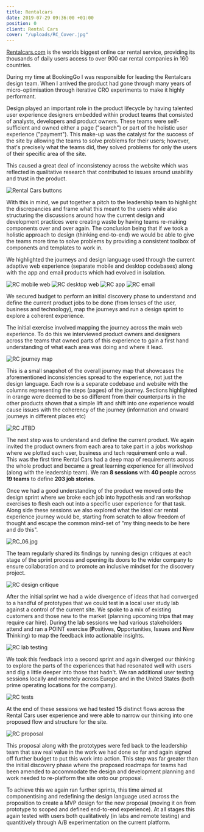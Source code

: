 ```yaml
---
title: Rentalcars
date: 2019-07-29 09:36:00 +01:00
position: 0
client: Rental Cars
cover: "/uploads/RC_Cover.jpg"
---
```


[Rentalcars.com](https://www.rentalcars.com/) is the worlds biggest online car rental service, providing its thousands of daily users access to over 900 car rental companies in 160 countries.

During my time at BookingGo I was responsible for leading the Rentalcars design team. When I arrived the product had gone through many years of micro-optimisation through iterative CRO experiments to make it highly performant.

Design played an important role in the product lifecycle by having talented user experience designers embedded within product teams that consisted of analysts, developers and product owners. These teams were self-sufficient and owned either a page ("search") or part of the holistic user experience ("payment"). 
This make-up was the catalyst for the success of the site by allowing the teams to solve problems for their users; however, that's precisely what the teams did, they solved problems for only the users of their specific area of the site.

This caused a great deal of inconsistency across the website which was reflected in qualitative research that contributed to issues around usability and trust in the product.

![Rental Cars buttons](/uploads/RC_00.png)

With this in mind, we put together a pitch to the leadership team to highlight the discrepancies and frame what this meant to the users while also structuring the discussions around how the current design and development practices were creating waste by having teams re-making components over and over again. 
The conclusion being that if we took a holistic approach to design (thinking end-to-end) we would be able to give the teams more time to solve problems by providing a consistent toolbox of components and templates to work in.

We highlighted the journeys and design language used through the current adaptive web experience (separate mobile and desktop codebases) along with the app and email products which had evolved in isolation.

![RC mobile web](/uploads/RC_mobile.png)
![RC desktop web](/uploads/RC_02.jpg)
![RC app](/uploads/RC_app.png)
![RC email](/uploads/RC_email.png)

We secured budget to perform an initial discovery phase to understand and define the current product jobs to be done (from lenses of the user, business and technology), map the journeys and run a design sprint to explore a coherent experience.

The initial exercise involved mapping the journey across the main web experience. To do this we interviewed product owners and designers across the teams that owned parts of this experience to gain a first hand understanding of what each area was doing and where it lead.

![RC journey map](/uploads/RC_03.jpg)

This is a small snapshot of the overall journey map that showcases the aforementioned inconsistencies spread to the experience, not just the design language.
Each row is a separate codebase and website with the columns representing the steps (pages) of the journey. Sections highlighted in orange were deemed to be so different from their counterparts in the other products shown that a simple lift and shift into one experience would cause issues with the coherency of the journey (information and onward journeys in different places etc)

![RC JTBD](/uploads/RC_05.jpg)

The next step was to understand and define the current product. We again invited the product owners from each area to take part in a jobs workshop where we plotted each user, business and tech requirement onto a wall. This was the first time Rental Cars had a deep map of requirements across the whole product and became a great learning experience for all involved (along with the leadership team). 
We ran **8 sessions** with **40 people** across **19 teams** to define **203 job stories**.

Once we had a good understanding of the product we moved onto the design sprint where we broke each job into hypothesis and ran workshop exercises to flesh each out into a specific user experience for that task. Along side these sessions we also explored what the ideal car rental experience journey would be, starting from scratch to allow freedom of thought and escape the common mind-set of "my thing needs to be here and do this".

![RC_06.jpg](/uploads/RC_06.jpg)

The team regularly shared its findings by running design critiques at each stage of the sprint process and opening its doors to the wider company to ensure collaboration and to promote an inclusive mindset for the discovery project.

![RC design critique](/uploads/RC_07.jpg)

After the initial sprint we had a wide divergence of ideas that had converged to a handful of prototypes that we could test in a local user study lab against a control of the current site. We spoke to a mix of existing customers and those new to the market (planning upcoming trips that may require car hire). 
During the lab sessions we had various stakeholders attend and ran a POINT exercise (**P**ositives, **O**pportunities, **I**ssues and **N**ew **T**hinking) to map the feedback into actionable insights.

![RC lab testing](/uploads/RC_08.jpg)

We took this feedback into a second sprint and again diverged our thinking to explore the parts of the experiences that had resonated well with users and dig a little deeper into those that hadn't. We ran additional user testing sessions locally and remotely across Europe and in the United States (both prime operating locations for the company).

![RC tests](/uploads/RC_09.jpg)

At the end of these sessions we had tested **15** distinct flows across the Rental Cars user experience and were able to narrow our thinking into one proposed flow and structure for the site.

![RC proposal](/uploads/RC_10.jpg)

This proposal along with the prototypes were fed back to the leadership team that saw real value in the work we had done so far and again signed off further budget to put this work into action. This step was far greater than the initial discovery phase where the proposed roadmaps for teams had been amended to accommodate the design and development planning and work needed to re-platform the site onto our proposal.

To achieve this we again ran further sprints, this time aimed at componentising and redefining the design language used across the proposition to create a MVP design for the new proposal (moving it on from prototype to scoped and defined end-to-end experience). 
At all stages this again tested with users both qualitatively (in labs and remote testing) and quantitively through A/B experimentation on the current platform.

